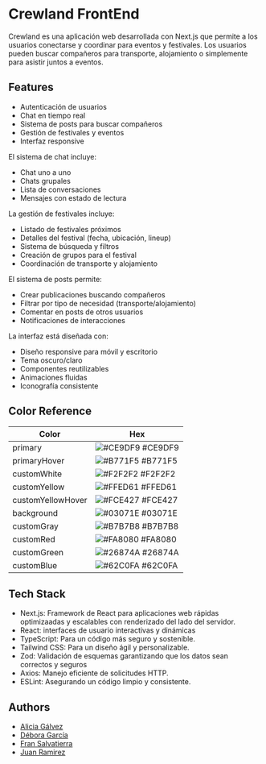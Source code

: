# Crewland FrontEnd

Crewland es una aplicación web desarrollada con Next.js que permite a los usuarios conectarse y coordinar para eventos y festivales. Los usuarios pueden buscar compañeros para transporte, alojamiento o simplemente para asistir juntos a eventos.

## Features

- Autenticación de usuarios
- Chat en tiempo real
- Sistema de posts para buscar compañeros
- Gestión de festivales y eventos
- Interfaz responsive

El sistema de chat incluye:

- Chat uno a uno
- Chats grupales
- Lista de conversaciones
- Mensajes con estado de lectura

La gestión de festivales incluye:

- Listado de festivales próximos
- Detalles del festival (fecha, ubicación, lineup)
- Sistema de búsqueda y filtros
- Creación de grupos para el festival
- Coordinación de transporte y alojamiento

El sistema de posts permite:

- Crear publicaciones buscando compañeros
- Filtrar por tipo de necesidad (transporte/alojamiento)
- Comentar en posts de otros usuarios
- Notificaciones de interacciones

La interfaz está diseñada con:

- Diseño responsive para móvil y escritorio
- Tema oscuro/claro
- Componentes reutilizables
- Animaciones fluidas
- Iconografía consistente

## Color Reference

| Color             | Hex                                                              |
| ----------------- | ---------------------------------------------------------------- |
| primary           | ![#CE9DF9](https://via.placeholder.com/10/CE9DF9?text=+) #CE9DF9 |
| primaryHover      | ![#B771F5](https://via.placeholder.com/10/B771F5?text=+) #B771F5 |
| customWhite       | ![#F2F2F2](https://via.placeholder.com/10/F2F2F2?text=+) #F2F2F2 |
| customYellow      | ![#FFED61](https://via.placeholder.com/10/FFED61?text=+) #FFED61 |
| customYellowHover | ![#FCE427](https://via.placeholder.com/10/FCE427?text=+) #FCE427 |
| background        | ![#03071E](https://via.placeholder.com/10/03071E?text=+) #03071E |
| customGray        | ![#B7B7B8](https://via.placeholder.com/10/B7B7B8?text=+) #B7B7B8 |
| customRed         | ![#FA8080](https://via.placeholder.com/10/FA8080?text=+) #FA8080 |
| customGreen       | ![#26874A](https://via.placeholder.com/10/26874A?text=+) #26874A |
| customBlue        | ![#62C0FA](https://via.placeholder.com/10/62C0FA?text=+) #62C0FA |

## Tech Stack

- Next.js: Framework de React para aplicaciones web rápidas optimizaadas y escalables con renderizado del lado del servidor.
- React: interfaces de usuario interactivas y dinámicas
- TypeScript: Para un código más seguro y sostenible.
- Tailwind CSS: Para un diseño ágil y personalizable.
- Zod: Validación de esquemas garantizando que los datos sean correctos y seguros
- Axios: Manejo eficiente de solicitudes HTTP.
- ESLint: Asegurando un código limpio y consistente.

## Authors

- [Alicia Gálvez](https://www.github.com/alicia4079)
- [Débora García](https://www.github.com/debi312)
- [Fran Salvatierra](https://www.github.com/Ridie-Kings)
- [Juan Ramirez](https://www.github.com/juanRcoder)
